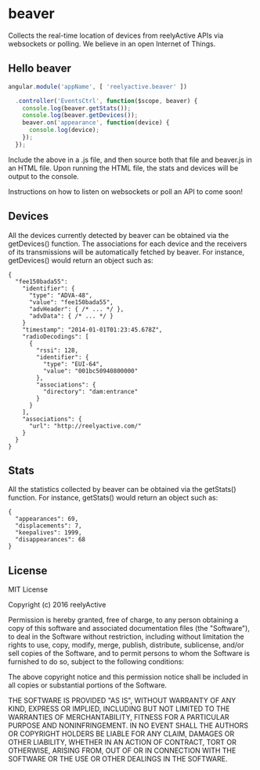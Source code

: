 beaver
======

Collects the real-time location of devices from reelyActive APIs via websockets or polling. We believe in an open Internet of Things.


Hello beaver
------------

```javascript
angular.module('appName', [ 'reelyactive.beaver' ])

  .controller('EventsCtrl', function($scope, beaver) {
    console.log(beaver.getStats());
    console.log(beaver.getDevices());
    beaver.on('appearance', function(device) {
      console.log(device);
    });
  });
```

Include the above in a .js file, and then source both that file and beaver.js in an HTML file.  Upon running the HTML file, the stats and devices will be output to the console.

Instructions on how to listen on websockets or poll an API to come soon!


Devices
-------

All the devices currently detected by beaver can be obtained via the getDevices() function.  The associations for each device and the receivers of its transmissions will be automatically fetched by beaver.  For instance, getDevices() would return an object such as:

    {
      "fee150bada55":
        "identifier": {
          "type": "ADVA-48",
          "value": "fee150bada55",
          "advHeader": { /* ... */ },
          "advData": { /* ... */ }
        }
        "timestamp": "2014-01-01T01:23:45.678Z",
        "radioDecodings": [
          {
            "rssi": 128,
            "identifier": {
              "type": "EUI-64",
              "value": "001bc50940800000"
            },
            "associations": {
              "directory": "dam:entrance"
            }
          }
        ],
        "associations": {
          "url": "http://reelyactive.com/"
        }
      }
    }


Stats
-----

All the statistics collected by beaver can be obtained via the getStats() function.  For instance, getStats() would return an object such as:

    {
      "appearances": 69,
      "displacements": 7,
      "keepalives": 1999,
      "disappearances": 68
    } 



License
-------

MIT License

Copyright (c) 2016 reelyActive

Permission is hereby granted, free of charge, to any person obtaining a copy of this software and associated documentation files (the "Software"), to deal in the Software without restriction, including without limitation the rights to use, copy, modify, merge, publish, distribute, sublicense, and/or sell copies of the Software, and to permit persons to whom the Software is furnished to do so, subject to the following conditions:

The above copyright notice and this permission notice shall be included in all copies or substantial portions of the Software.

THE SOFTWARE IS PROVIDED "AS IS", WITHOUT WARRANTY OF ANY KIND, EXPRESS OR
IMPLIED, INCLUDING BUT NOT LIMITED TO THE WARRANTIES OF MERCHANTABILITY,
FITNESS FOR A PARTICULAR PURPOSE AND NONINFRINGEMENT. IN NO EVENT SHALL THE
AUTHORS OR COPYRIGHT HOLDERS BE LIABLE FOR ANY CLAIM, DAMAGES OR OTHER
LIABILITY, WHETHER IN AN ACTION OF CONTRACT, TORT OR OTHERWISE, ARISING FROM,
OUT OF OR IN CONNECTION WITH THE SOFTWARE OR THE USE OR OTHER DEALINGS IN
THE SOFTWARE.
